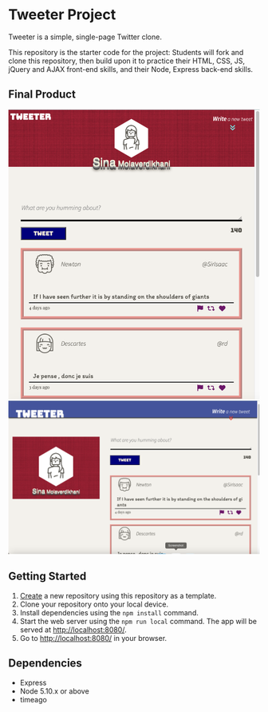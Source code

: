 # Tweeter Project

Tweeter is a simple, single-page Twitter clone.

This repository is the starter code for the project: Students will fork and clone this repository, then build upon it to practice their HTML, CSS, JS, jQuery and AJAX front-end skills, and their Node, Express back-end skills.

## Final Product

!["Small Screens"](https://github.com/SinaSS77/tweeter/blob/master/Docs/Screenshot%202023-02-02%20at%206.47.52%20PM.png)
!["Biger Screens"](https://github.com/SinaSS77/tweeter/blob/master/Docs/Screenshot%202023-02-02%20at%206.49.15%20PM.png)


## Getting Started

1. [Create](https://docs.github.com/en/repositories/creating-and-managing-repositories/creating-a-repository-from-a-template) a new repository using this repository as a template.
2. Clone your repository onto your local device.
3. Install dependencies using the `npm install` command.
4. Start the web server using the `npm run local` command. The app will be served at <http://localhost:8080/>.
5. Go to <http://localhost:8080/> in your browser.

## Dependencies

- Express
- Node 5.10.x or above
- timeago
